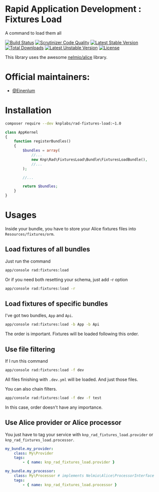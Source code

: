 Rapid Application Development : Fixtures Load
=============================================
A command to load them all

[![Build Status](https://travis-ci.org/KnpLabs/rad-fixtures-load.svg?branch=master)](https://travis-ci.org/KnpLabs/rad-fixtures-load)
[![Scrutinizer Code Quality](https://scrutinizer-ci.com/g/KnpLabs/rad-fixtures-load/badges/quality-score.png?b=master)](https://scrutinizer-ci.com/g/KnpLabs/rad-fixtures-load/?branch=master)
[![Latest Stable Version](https://poser.pugx.org/knplabs/rad-fixtures-load/v/stable)](https://packagist.org/packages/knplabs/rad-fixtures-load) [![Total Downloads](https://poser.pugx.org/knplabs/rad-fixtures-load/downloads)](https://packagist.org/packages/knplabs/rad-fixtures-load) [![Latest Unstable Version](https://poser.pugx.org/knplabs/rad-fixtures-load/v/unstable)](https://packagist.org/packages/knplabs/rad-fixtures-load) [![License](https://poser.pugx.org/knplabs/rad-fixtures-load/license)](https://packagist.org/packages/knplabs/rad-fixtures-load)

This library uses the awesome [nelmio/alice](https://github.com/nelmio/alice) library.

# Official maintainers:

* [@Einenlum](https://github.com/Einenlum)

# Installation

```bash
composer require --dev knplabs/rad-fixtures-load:~1.0
```

```php
class AppKernel
{
    function registerBundles()
    {
        $bundles = array(
            //...
            new Knp\Rad\FixturesLoad\Bundle\FixturesLoadBundle(),
            //...
        );

        //...

        return $bundles;
    }
}
```

# Usages

Inside your bundle, you have to store your Alice fixtures files into `Resources/fixtures/orm`.

## Load fixtures of all bundles

Just run the command

```bash
app/console rad:fixtures:load
```

Or if you need both resetting your schema, just add -r option
```bash
app/console rad:fixtures:load -r
```

## Load fixtures of specific bundles

I've got two bundles, `App` and `Api`.

```bash
app/console rad:fixtures:load -b App -b Api
```

The order is important. Fixtures will be loaded following this order.

## Use file filtering

If I run this command

```bash
app/console rad:fixtures:load -f dev
```

All files finishing with `.dev.yml` will be loaded. And just those files.

You can also chain filters.

```bash
app/console rad:fixtures:load -f dev -f test
```

In this case, order doesn't have any importance.

## Use Alice provider or Alice processor

You just have to tag your service with `knp_rad_fixtures_load.provider` or `knp_rad_fixtures_load.processor`.

```yml
my_bundle.my_provider:
    class: My\Provider
    tags:
        - { name: knp_rad_fixtures_load.provider }

my_bundle.my_processor:
    class: My\Processor # implements Nelmio\Alice\ProcessorInterface
    tags:
        - { name: knp_rad_fixtures_load.processor }
```
